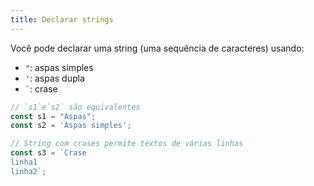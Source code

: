 ```yaml
---
title: Declarar strings
---
```


Você pode declarar uma string (uma sequência de caracteres) usando:

-   `"`: aspas simples
-   `'`: aspas dupla
-   `` ` ``: crase

```javascript
// `s1`e`s2` são equivalentes
const s1 = "Aspas";
const s2 = 'Aspas simples';

// String com crases permite textos de várias linhas
const s3 = `Crase
linha1
linha2`;
```
